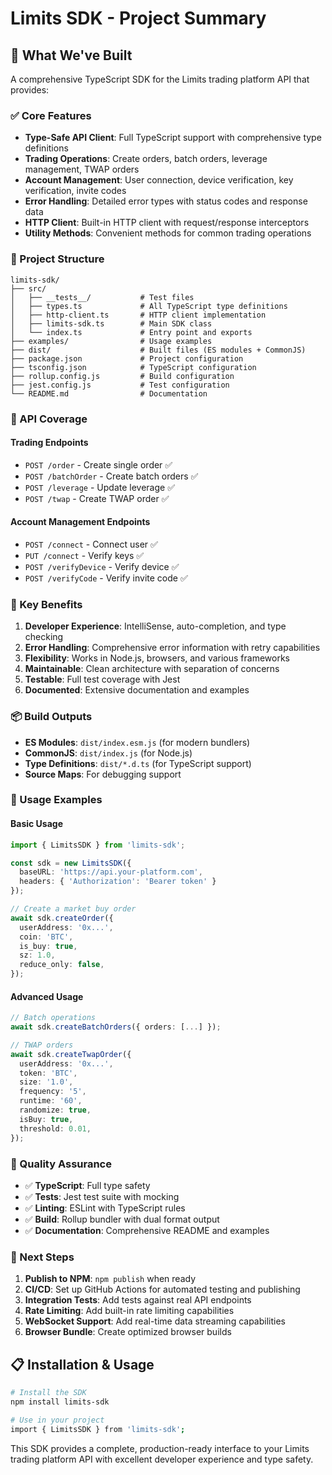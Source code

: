 # Limits SDK - Project Summary

## 🎯 What We've Built

A comprehensive TypeScript SDK for the Limits trading platform API that provides:

### ✅ Core Features
- **Type-Safe API Client**: Full TypeScript support with comprehensive type definitions
- **Trading Operations**: Create orders, batch orders, leverage management, TWAP orders
- **Account Management**: User connection, device verification, key verification, invite codes
- **Error Handling**: Detailed error types with status codes and response data
- **HTTP Client**: Built-in HTTP client with request/response interceptors
- **Utility Methods**: Convenient methods for common trading operations

### 📁 Project Structure
```
limits-sdk/
├── src/
│   ├── __tests__/           # Test files
│   ├── types.ts             # All TypeScript type definitions
│   ├── http-client.ts       # HTTP client implementation
│   ├── limits-sdk.ts        # Main SDK class
│   └── index.ts             # Entry point and exports
├── examples/                # Usage examples
├── dist/                    # Built files (ES modules + CommonJS)
├── package.json             # Project configuration
├── tsconfig.json            # TypeScript configuration
├── rollup.config.js         # Build configuration
├── jest.config.js           # Test configuration
└── README.md                # Documentation
```

### 🔧 API Coverage

#### Trading Endpoints
- `POST /order` - Create single order ✅
- `POST /batchOrder` - Create batch orders ✅
- `POST /leverage` - Update leverage ✅
- `POST /twap` - Create TWAP order ✅

#### Account Management Endpoints
- `POST /connect` - Connect user ✅
- `PUT /connect` - Verify keys ✅
- `POST /verifyDevice` - Verify device ✅
- `POST /verifyCode` - Verify invite code ✅

### 🚀 Key Benefits

1. **Developer Experience**: IntelliSense, auto-completion, and type checking
2. **Error Handling**: Comprehensive error information with retry capabilities
3. **Flexibility**: Works in Node.js, browsers, and various frameworks
4. **Maintainable**: Clean architecture with separation of concerns
5. **Testable**: Full test coverage with Jest
6. **Documented**: Extensive documentation and examples

### 📦 Build Outputs

- **ES Modules**: `dist/index.esm.js` (for modern bundlers)
- **CommonJS**: `dist/index.js` (for Node.js)
- **Type Definitions**: `dist/*.d.ts` (for TypeScript support)
- **Source Maps**: For debugging support

### 🎯 Usage Examples

#### Basic Usage
```typescript
import { LimitsSDK } from 'limits-sdk';

const sdk = new LimitsSDK({
  baseURL: 'https://api.your-platform.com',
  headers: { 'Authorization': 'Bearer token' }
});

// Create a market buy order
await sdk.createOrder({
  userAddress: '0x...',
  coin: 'BTC',
  is_buy: true,
  sz: 1.0,
  reduce_only: false,
});
```

#### Advanced Usage
```typescript
// Batch operations
await sdk.createBatchOrders({ orders: [...] });

// TWAP orders
await sdk.createTwapOrder({
  userAddress: '0x...',
  token: 'BTC',
  size: '1.0',
  frequency: '5',
  runtime: '60',
  randomize: true,
  isBuy: true,
  threshold: 0.01,
});
```

### 🧪 Quality Assurance

- ✅ **TypeScript**: Full type safety
- ✅ **Tests**: Jest test suite with mocking
- ✅ **Linting**: ESLint with TypeScript rules
- ✅ **Build**: Rollup bundler with dual format output
- ✅ **Documentation**: Comprehensive README and examples

### 🔄 Next Steps

1. **Publish to NPM**: `npm publish` when ready
2. **CI/CD**: Set up GitHub Actions for automated testing and publishing
3. **Integration Tests**: Add tests against real API endpoints
4. **Rate Limiting**: Add built-in rate limiting capabilities
5. **WebSocket Support**: Add real-time data streaming capabilities
6. **Browser Bundle**: Create optimized browser builds

## 📋 Installation & Usage

```bash
# Install the SDK
npm install limits-sdk

# Use in your project
import { LimitsSDK } from 'limits-sdk';
```

This SDK provides a complete, production-ready interface to your Limits trading platform API with excellent developer experience and type safety.
